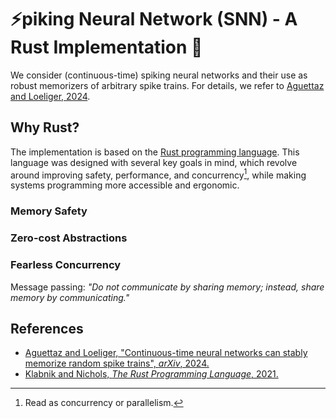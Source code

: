 # ⚡️piking Neural Network (SNN) - A Rust Implementation 🦀 

We consider (continuous-time) spiking neural networks and their use as robust memorizers of arbitrary spike trains. 
For details, we refer to [Aguettaz and Loeliger, 2024](https://arxiv.org/abs/2408.01166). 

## Why Rust? 

The implementation is based on the [Rust programming language](https://www.rust-lang.org/).
This language was designed with several key goals in mind, which revolve around improving safety, performance, and concurrency[^1], while making systems programming more accessible and ergonomic.

### Memory Safety



### Zero-cost Abstractions



### Fearless Concurrency

Message passing: *"Do not communicate by sharing memory; instead, share memory by communicating."*

## References

* [Aguettaz and Loeliger, "Continuous-time neural networks can stably memorize random spike trains", *arXiv*, 2024.](https://arxiv.org/abs/2408.01166)
* [Klabnik and Nichols, *The Rust Programming Language*, 2021.](https://doc.rust-lang.org/book/)

[^1]: Read as concurrency or parallelism.
<!-- 
### Prior Works
- Murer, *A New Perspective on Memorization in Recurrent Networks of Spiking Neurons*. Ph.D. dissertation, No. 28166, ETH Zürich, 2022.
- Murer and Loeliger, "Online memorization of random firing sequences by a recurrent neural network," 2020 IEEE International Symposium on Information Theory (ISIT), June 21-26, 2020. -->
